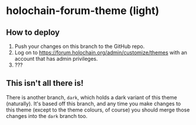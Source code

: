 # holochain-forum-theme (light)

## How to deploy

1. Push your changes on this branch to the GitHub repo.
2. Log on to https://forum.holochain.org/admin/customize/themes with an account that has admin privileges.
3. ???

## This isn't all there is!

There is another branch, `dark`, which holds a dark variant of this theme (naturally). It's based off this branch, and any time you make changes to this theme (except to the theme colours, of course) you should merge those changes into the `dark` branch too.